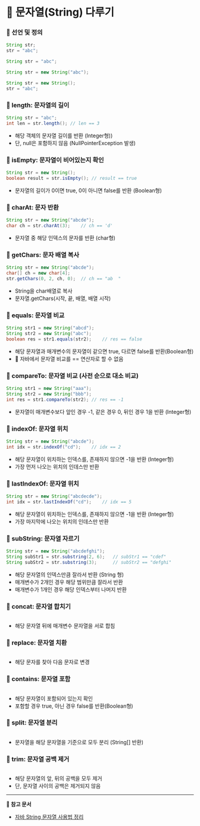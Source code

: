 # 📝 문자열(String) 다루기



### 💬 선언 및 정의

```java
String str;
str = "abc";

String str = "abc";

String str = new String("abc");

String str = new String();
str = "abc";
```



### 💬 length: 문자열의 길이

```java
String str = "abc";
int len = str.length();	// len == 3
```

- 해당 객체의 문자열 길이를 반환 (Integer형))
- 단, null은 포함하지 않음 (NullPointerException 발생)



### 💬 isEmpty: 문자열이 비어있는지 확인

```java
String str = new String();
boolean result = str.isEmpty();	// result == true
```

- 문자열의 길이가 0이면 true, 0이 아니면 false를 반환 (Boolean형)



### 💬 charAt: 문자 반환

```java
String str = new String("abcde");
char ch = str.charAt(3);	// ch == 'd'
```

- 문자열 중 해당 인덱스의 문자를 반환 (char형)



### 💬 getChars: 문자 배열 복사

```java
String str = new String("abcde");
char[] ch = new char[4];
str.getChars(0, 2, ch, 0);	// ch == "ab  "
```

- String을 char배열로 복사
- 문자열.getChars(시작, 끝, 배열, 배열 시작)



### 💬 equals: 문자열 비교

```java
String str1 = new String("abcd");
String str2 = new String("abc");
boolean res = str1.equals(str2);	// res == false
```

- 해당 문자열과 매개변수의 문자열이 같으면 true, 다르면 false를 반환(Boolean형)
- 📌 자바에서 문자열 비교를 == 연산자로 할 수 없음



### 💬 compareTo: 문자열 비교 (사전 순으로 대소 비교)

```java
String str1 = new String("aaa");
String str2 = new String("bbb");
int res = str1.compareTo(str2);	// res == -1
```

- 문자열이 매개변수보다 앞인 경우 -1, 같은 경우 0, 뒤인 경우 1을 반환 (Integer형)



### 💬 indexOf: 문자열 위치

```java
String str = new String("abcde");
int idx = str.indexOf("cd");	// idx == 2
```

- 해당 문자열이 위치하는 인덱스를, 존재하지 않으면 -1을 반환 (Integer형)
- 가장 먼저 나오는 위치의 인데스만 반환



### 💬 lastIndexOf: 문자열 위치

```java
String str = new String("abcdecde");
int idx = str.lastIndexOf("cd");	// idx == 5
```

- 해당 문자열이 위치하는 인덱스를, 존재하지 않으면 -1을 반환 (Integer형)
- 가장 마지막에 나오는 위치의 인데스만 반환



### 💬 subString: 문자열 자르기

```java
String str = new String("abcdefghi");
String subStr1 = str.substring(2, 6);	// subStr1 == "cdef"
String subStr2 = str.substring(3);		// subStr2 == "defghi"
```

- 해당 문자열의 인덱스만큼 잘라서 반환 (String 형)
- 매개변수가 2개인 경우 해당 범위만큼 잘라서 반환
- 매개변수가 1개인 경우 해당 인덱스부터 나머지 반환



### 💬 concat: 문자열 합치기

```java

```

- 해당 문자열 뒤에 매개변수 문자열을 서로 합침



### 💬 replace: 문자열 치환

```java

```

- 해당 문자를 찾아 다음 문자로 변경



### 💬 contains: 문자열 포함

```java

```

- 해당 문자열이 포함되어 있는지 확인
- 포함할 경우 true, 아닌 경우 false를 반환(Boolean형)



### 💬 split: 문자열 분리

```java

```

- 문자열을 해당 문자열을 기준으로 모두 분리 (String[] 반환)



### 💬 trim: 문자열 공백 제거

```java

```

- 해당 문자열의 앞, 뒤의 공백을 모두 제거
- 단, 문자열 사이의 공백은 제거되지 않음





------

**🔎 참고 문서**

- [자바 String 문자열 사용법 정리](https://yeolco.tistory.com/30)



